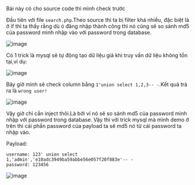 Bài này có cho source code thì mình check trước

Đầu tiên với file `search.php`.Theo source thì ta bị filter khá nhiều, đặc biệt là ở if thì ta thấy rằng dù ó đăng nhập thành công thì nó cũng sẽ so sánh md5 của password mình nhập vào với password trong database.

![image](https://github.com/Llam-a/BUUCTF/assets/115911041/ec647f7e-d5d0-410a-ae57-af4ac1fd5be1)

Có 1 trick là mysql sẽ tự động tạo dữ liệu giả khi truy vấn dữ liệu không tồn tại,ví dụ:

![image](https://github.com/Llam-a/BUUCTF/assets/115911041/8ad4b7fb-1fb7-47de-b4c9-869b2aab1f0e)

Bây giờ mình sẽ check column bằng `1'union select 1,2,3-- -`.Kết quả trả ra là `wrong user!`

![image](https://github.com/Llam-a/BUUCTF/assets/115911041/af8fae66-f491-43fa-a44f-145c7a61c00e)

Vậy giờ chỉ cần inject thôi.Là bởi ví nó sẽ so sánh md5 của password mình nhập với password trong database. Vậy thì với trick mysql mà mình demo ở trên thì cái phần password của payload ta sẽ md5 nó từ cái password ta nhập vào.

Payload:

```
username: 123' union select 1,'admin','e10adc3949ba59abbe56e057f20f883e'-- -
password: 123456
```

![image](https://github.com/Llam-a/BUUCTF/assets/115911041/edf9f93d-f4d8-4e80-bdbd-45b3ed64e449)





